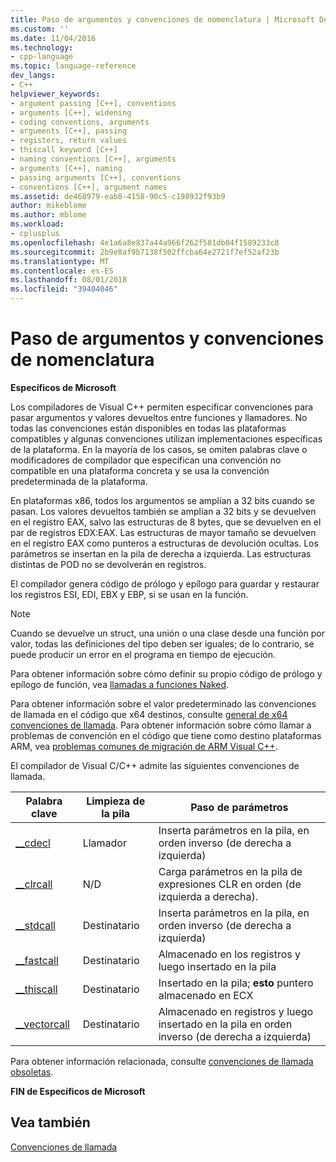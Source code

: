```yaml
---
title: Paso de argumentos y convenciones de nomenclatura | Microsoft Docs
ms.custom: ''
ms.date: 11/04/2016
ms.technology:
- cpp-language
ms.topic: language-reference
dev_langs:
- C++
helpviewer_keywords:
- argument passing [C++], conventions
- arguments [C++], widening
- coding conventions, arguments
- arguments [C++], passing
- registers, return values
- thiscall keyword [C++]
- naming conventions [C++], arguments
- arguments [C++], naming
- passing arguments [C++], conventions
- conventions [C++], argument names
ms.assetid: de468979-eab8-4158-90c5-c198932f93b9
author: mikeblome
ms.author: mblome
ms.workload:
- cplusplus
ms.openlocfilehash: 4e1a6a8e837a44a966f262f581db04f1589233c8
ms.sourcegitcommit: 2b9e8af9b7138f502ffcba64e2721f7ef52af23b
ms.translationtype: MT
ms.contentlocale: es-ES
ms.lasthandoff: 08/01/2018
ms.locfileid: "39404046"
---
```

# <a name="argument-passing-and-naming-conventions"></a>Paso de argumentos y convenciones de nomenclatura
**Específicos de Microsoft**  
  
 Los compiladores de Visual C++ permiten especificar convenciones para pasar argumentos y valores devueltos entre funciones y llamadores. No todas las convenciones están disponibles en todas las plataformas compatibles y algunas convenciones utilizan implementaciones específicas de la plataforma. En la mayoría de los casos, se omiten palabras clave o modificadores de compilador que especifican una convención no compatible en una plataforma concreta y se usa la convención predeterminada de la plataforma.  
  
 En plataformas x86, todos los argumentos se amplían a 32 bits cuando se pasan. Los valores devueltos también se amplían a 32 bits y se devuelven en el registro EAX, salvo las estructuras de 8 bytes, que se devuelven en el par de registros EDX:EAX. Las estructuras de mayor tamaño se devuelven en el registro EAX como punteros a estructuras de devolución ocultas. Los parámetros se insertan en la pila de derecha a izquierda. Las estructuras distintas de POD no se devolverán en registros.  
  
 El compilador genera código de prólogo y epílogo para guardar y restaurar los registros ESI, EDI, EBX y EBP, si se usan en la función.  
  
> [!NOTE]
>  Cuando se devuelve un struct, una unión o una clase desde una función por valor, todas las definiciones del tipo deben ser iguales; de lo contrario, se puede producir un error en el programa en tiempo de ejecución.  
  
 Para obtener información sobre cómo definir su propio código de prólogo y epílogo de función, vea [llamadas a funciones Naked](../cpp/naked-function-calls.md).  
  
 Para obtener información sobre el valor predeterminado las convenciones de llamada en el código que x64 destinos, consulte [general de x64 convenciones de llamada](../build/overview-of-x64-calling-conventions.md). Para obtener información sobre cómo llamar a problemas de convención en el código que tiene como destino plataformas ARM, vea [problemas comunes de migración de ARM Visual C++](../build/common-visual-cpp-arm-migration-issues.md).  
  
 El compilador de Visual C/C++ admite las siguientes convenciones de llamada.  
  
|Palabra clave|Limpieza de la pila|Paso de parámetros|  
|-------------|-------------------|-----------------------|  
|[__cdecl](../cpp/cdecl.md)|Llamador|Inserta parámetros en la pila, en orden inverso (de derecha a izquierda)|  
|[__clrcall](../cpp/clrcall.md)|N/D|Carga parámetros en la pila de expresiones CLR en orden (de izquierda a derecha).|  
|[__stdcall](../cpp/stdcall.md)|Destinatario|Inserta parámetros en la pila, en orden inverso (de derecha a izquierda)|  
|[__fastcall](../cpp/fastcall.md)|Destinatario|Almacenado en los registros y luego insertado en la pila|  
|[__thiscall](../cpp/thiscall.md)|Destinatario|Insertado en la pila; **esto** puntero almacenado en ECX|  
|[__vectorcall](../cpp/vectorcall.md)|Destinatario|Almacenado en registros y luego insertado en la pila en orden inverso (de derecha a izquierda)|  
  
 Para obtener información relacionada, consulte [convenciones de llamada obsoletas](../cpp/obsolete-calling-conventions.md).  
  
 **FIN de Específicos de Microsoft**  
  
## <a name="see-also"></a>Vea también  
 [Convenciones de llamada](../cpp/calling-conventions.md)